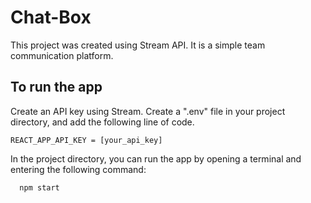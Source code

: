 # Chat-Box

This project was created using Stream API.
It is a simple team communication platform.

## To run the app
Create an API key using Stream. Create a ".env" file in your project directory, and add the following line of code.
```
REACT_APP_API_KEY = [your_api_key]
```
In the project directory, you can run the app by opening a terminal and entering the following command:

```bash
  npm start
```


